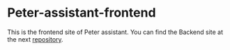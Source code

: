 # Peter-assistant-frontend

This is the frontend site of Peter assistant. You can find the Backend site at the next [repository](https://github.com/No-Invita/Final-Project-OOP).
